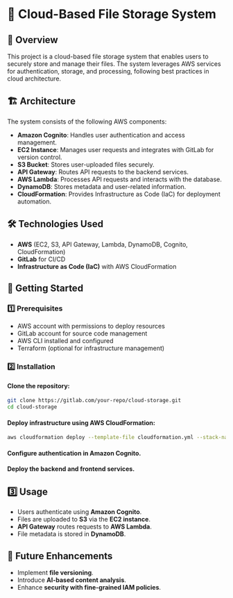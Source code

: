 # 📂 Cloud-Based File Storage System

## 🚀 Overview
This project is a cloud-based file storage system that enables users to securely store and manage their files. The system leverages AWS services for authentication, storage, and processing, following best practices in cloud architecture.

## 🏗 Architecture
The system consists of the following AWS components:

- **Amazon Cognito**: Handles user authentication and access management.
- **EC2 Instance**: Manages user requests and integrates with GitLab for version control.
- **S3 Bucket**: Stores user-uploaded files securely.
- **API Gateway**: Routes API requests to the backend services.
- **AWS Lambda**: Processes API requests and interacts with the database.
- **DynamoDB**: Stores metadata and user-related information.
- **CloudFormation**: Provides Infrastructure as Code (IaC) for deployment automation.

## 🛠️ Technologies Used
- **AWS** (EC2, S3, API Gateway, Lambda, DynamoDB, Cognito, CloudFormation)
- **GitLab** for CI/CD
- **Infrastructure as Code (IaC)** with AWS CloudFormation

## 🏁 Getting Started

### 1️⃣ Prerequisites
- AWS account with permissions to deploy resources
- GitLab account for source code management
- AWS CLI installed and configured
- Terraform (optional for infrastructure management)

### 2️⃣ Installation
#### Clone the repository:
```sh
git clone https://gitlab.com/your-repo/cloud-storage.git
cd cloud-storage
```

#### Deploy infrastructure using AWS CloudFormation:
```sh
aws cloudformation deploy --template-file cloudformation.yml --stack-name cloud-storage-stack
```

#### Configure authentication in Amazon Cognito.
#### Deploy the backend and frontend services.

## 3️⃣ Usage
- Users authenticate using **Amazon Cognito**.
- Files are uploaded to **S3** via the **EC2 instance**.
- **API Gateway** routes requests to **AWS Lambda**.
- File metadata is stored in **DynamoDB**.

## 📌 Future Enhancements
- Implement **file versioning**.
- Introduce **AI-based content analysis**.
- Enhance **security with fine-grained IAM policies**.
